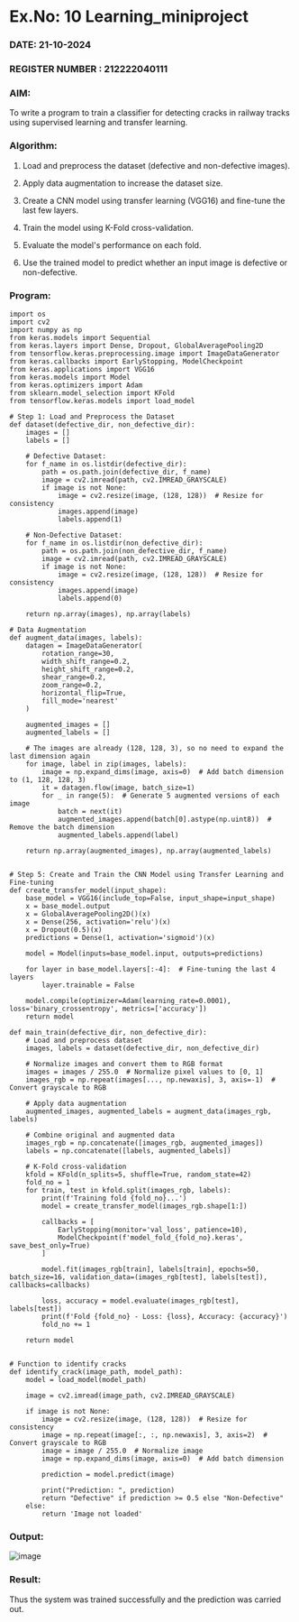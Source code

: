 # Ex.No: 10 Learning_miniproject

### DATE: 21-10-2024                                                                            
### REGISTER NUMBER : 212222040111
### AIM:
To write a program to train a classifier for detecting cracks in railway tracks using supervised learning and transfer learning.

### Algorithm:

1. Load and preprocess the dataset (defective and non-defective images).

2. Apply data augmentation to increase the dataset size.

3. Create a CNN model using transfer learning (VGG16) and fine-tune the last few layers.

4. Train the model using K-Fold cross-validation.

5. Evaluate the model's performance on each fold.

6. Use the trained model to predict whether an input image is defective or non-defective.

### Program:

```
import os
import cv2
import numpy as np
from keras.models import Sequential
from keras.layers import Dense, Dropout, GlobalAveragePooling2D
from tensorflow.keras.preprocessing.image import ImageDataGenerator
from keras.callbacks import EarlyStopping, ModelCheckpoint
from keras.applications import VGG16
from keras.models import Model
from keras.optimizers import Adam
from sklearn.model_selection import KFold
from tensorflow.keras.models import load_model

# Step 1: Load and Preprocess the Dataset
def dataset(defective_dir, non_defective_dir):
    images = []
    labels = []

    # Defective Dataset:
    for f_name in os.listdir(defective_dir):
        path = os.path.join(defective_dir, f_name)
        image = cv2.imread(path, cv2.IMREAD_GRAYSCALE)
        if image is not None:
            image = cv2.resize(image, (128, 128))  # Resize for consistency
            images.append(image)
            labels.append(1)

    # Non-Defective Dataset:
    for f_name in os.listdir(non_defective_dir):
        path = os.path.join(non_defective_dir, f_name)
        image = cv2.imread(path, cv2.IMREAD_GRAYSCALE)
        if image is not None:
            image = cv2.resize(image, (128, 128))  # Resize for consistency
            images.append(image)
            labels.append(0)

    return np.array(images), np.array(labels)

# Data Augmentation
def augment_data(images, labels):
    datagen = ImageDataGenerator(
        rotation_range=30,
        width_shift_range=0.2,
        height_shift_range=0.2,
        shear_range=0.2,
        zoom_range=0.2,
        horizontal_flip=True,
        fill_mode='nearest'
    )

    augmented_images = []
    augmented_labels = []

    # The images are already (128, 128, 3), so no need to expand the last dimension again
    for image, label in zip(images, labels):
        image = np.expand_dims(image, axis=0)  # Add batch dimension to (1, 128, 128, 3)
        it = datagen.flow(image, batch_size=1)
        for _ in range(5):  # Generate 5 augmented versions of each image
            batch = next(it)
            augmented_images.append(batch[0].astype(np.uint8))  # Remove the batch dimension
            augmented_labels.append(label)

    return np.array(augmented_images), np.array(augmented_labels)


# Step 5: Create and Train the CNN Model using Transfer Learning and Fine-tuning
def create_transfer_model(input_shape):
    base_model = VGG16(include_top=False, input_shape=input_shape)
    x = base_model.output
    x = GlobalAveragePooling2D()(x)
    x = Dense(256, activation='relu')(x)
    x = Dropout(0.5)(x)
    predictions = Dense(1, activation='sigmoid')(x)

    model = Model(inputs=base_model.input, outputs=predictions)

    for layer in base_model.layers[:-4]:  # Fine-tuning the last 4 layers
        layer.trainable = False

    model.compile(optimizer=Adam(learning_rate=0.0001), loss='binary_crossentropy', metrics=['accuracy'])
    return model

def main_train(defective_dir, non_defective_dir):
    # Load and preprocess dataset
    images, labels = dataset(defective_dir, non_defective_dir)
    
    # Normalize images and convert them to RGB format
    images = images / 255.0  # Normalize pixel values to [0, 1]
    images_rgb = np.repeat(images[..., np.newaxis], 3, axis=-1)  # Convert grayscale to RGB

    # Apply data augmentation
    augmented_images, augmented_labels = augment_data(images_rgb, labels)

    # Combine original and augmented data
    images_rgb = np.concatenate([images_rgb, augmented_images])
    labels = np.concatenate([labels, augmented_labels])

    # K-Fold cross-validation
    kfold = KFold(n_splits=5, shuffle=True, random_state=42)
    fold_no = 1
    for train, test in kfold.split(images_rgb, labels):
        print(f'Training fold {fold_no}...')
        model = create_transfer_model(images_rgb.shape[1:])

        callbacks = [
            EarlyStopping(monitor='val_loss', patience=10),
            ModelCheckpoint(f'model_fold_{fold_no}.keras', save_best_only=True)  
        ]

        model.fit(images_rgb[train], labels[train], epochs=50, batch_size=16, validation_data=(images_rgb[test], labels[test]), callbacks=callbacks)

        loss, accuracy = model.evaluate(images_rgb[test], labels[test])
        print(f'Fold {fold_no} - Loss: {loss}, Accuracy: {accuracy}')
        fold_no += 1

    return model


# Function to identify cracks
def identify_crack(image_path, model_path):
    model = load_model(model_path)

    image = cv2.imread(image_path, cv2.IMREAD_GRAYSCALE)

    if image is not None:
        image = cv2.resize(image, (128, 128))  # Resize for consistency
        image = np.repeat(image[:, :, np.newaxis], 3, axis=2)  # Convert grayscale to RGB
        image = image / 255.0  # Normalize image
        image = np.expand_dims(image, axis=0)  # Add batch dimension

        prediction = model.predict(image)

        print("Prediction: ", prediction)
        return "Defective" if prediction >= 0.5 else "Non-Defective"
    else:
        return 'Image not loaded'
```


### Output:

![image](https://github.com/user-attachments/assets/919b1a49-b7a6-459d-a6bd-cbf515ca4f6c)


### Result:
Thus the system was trained successfully and the prediction was carried out.
